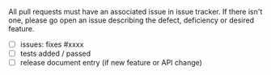 All pull requests must have an associated issue in issue tracker. If there
isn't one, please go open an issue describing the defect, deficiency or desired
feature.

- [ ] issues: fixes #xxxx
- [ ] tests added / passed
- [ ] release document entry (if new feature or API change)
